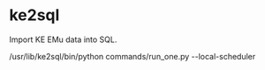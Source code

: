 ke2sql
=======

Import KE EMu data into SQL. 


/usr/lib/ke2sql/bin/python commands/run_one.py --local-scheduler



